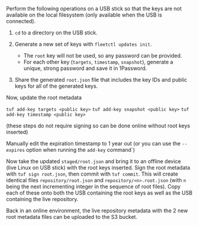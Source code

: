 
Perform the following operations on a USB stick so that the keys are not available on the local filesystem (only available when the USB is connected).

1. `cd` to a directory on the USB stick.

2. Generate a new set of keys with `fleetctl updates init`.
   
   - The `root` key will not be used, so any password can be provided.
   - For each other key (`targets`, `timestamp`, `snapshot`), generate a unique, strong password and save it in 1Password.
   
3. Share the generated `root.json` file that includes the key IDs and public keys for all of the generated keys.

Now, update the root metadata 

`tuf add-key targets <public key>`
`tuf add-key snapshot <public key>`
`tuf add-key timestamp <public key>`

(these steps do not require signing so can be done online without root keys inserted)

Manually edit the expiration timestamp to 1 year out (or you can use the `--expires` option when running the `add-key` command`)

Now take the updated `staged/root.json` and bring it to an offline device (live Linux on USB stick) with the root keys inserted. Sign the root metadata with `tuf sign root.json`, then commit with `tuf commit`. This will create identical files `repository/root.json` and `repository/<n>.root.json` (with `n` being the next incrementing integer in the sequence of root files). Copy each of these onto both the USB containing the root keys as well as the USB containing the live repository.

Back in an online environment, the live repository metadata with the 2 new root metadata files can be uploaded to the S3 bucket.

